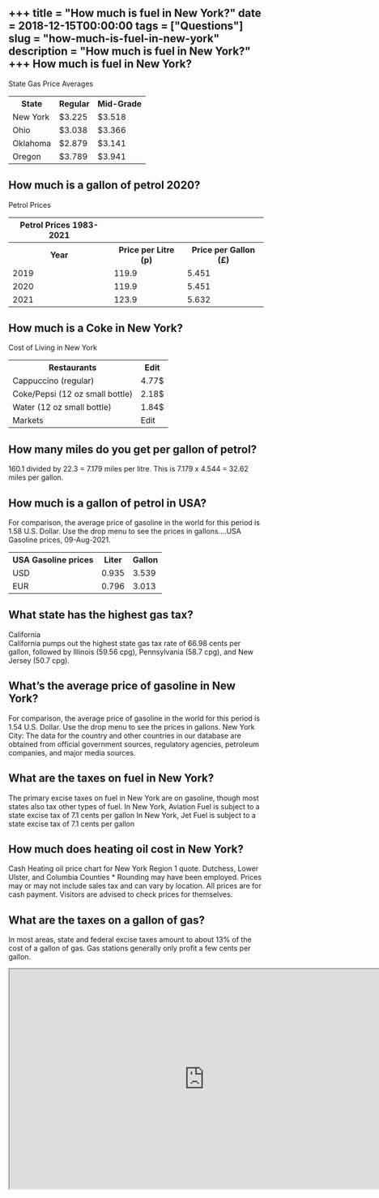 +++
title = "How much is fuel in New York?"
date = 2018-12-15T00:00:00
tags = ["Questions"]
slug = "how-much-is-fuel-in-new-york"
description = "How much is fuel in New York?"
+++
How much is fuel in New York?
-----------------------------

State Gas Price Averages

<table><tr><th>State</th><th>Regular</th><th>Mid-Grade</th></tr><tr><td>New York</td><td>$3.225</td><td>$3.518</td></tr><tr><td>Ohio</td><td>$3.038</td><td>$3.366</td></tr><tr><td>Oklahoma</td><td>$2.879</td><td>$3.141</td></tr><tr><td>Oregon</td><td>$3.789</td><td>$3.941</td></tr></table>

How much is a gallon of petrol 2020?
------------------------------------

Petrol Prices

<table><tr><th>Petrol Prices 1983-2021</th></tr><tr><th>Year</th><th>Price per Litre (p)</th><th>Price per Gallon (£)</th></tr><tr><td>2019</td><td>119.9</td><td>5.451</td></tr><tr><td>2020</td><td>119.9</td><td>5.451</td></tr><tr><td>2021</td><td>123.9</td><td>5.632</td></tr></table>

How much is a Coke in New York?
-------------------------------

Cost of Living in New York

<table><tr><th>Restaurants</th><th>Edit</th></tr><tr><td>Cappuccino (regular)</td><td>4.77$</td></tr><tr><td>Coke/Pepsi (12 oz small bottle)</td><td>2.18$</td></tr><tr><td>Water (12 oz small bottle)</td><td>1.84$</td></tr><tr><td>Markets</td><td>Edit</td></tr></table>

How many miles do you get per gallon of petrol?
-----------------------------------------------

160.1 divided by 22.3 = 7.179 miles per litre. This is 7.179 x 4.544 = 32.62 miles per gallon.

How much is a gallon of petrol in USA?
--------------------------------------

For comparison, the average price of gasoline in the world for this period is 1.58 U.S. Dollar. Use the drop menu to see the prices in gallons….USA Gasoline prices, 09-Aug-2021.

<table><tr><th>USA Gasoline prices</th><th>Liter</th><th>Gallon</th></tr><tr><td>USD</td><td>0.935</td><td>3.539</td></tr><tr><td>EUR</td><td>0.796</td><td>3.013</td></tr></table>

What state has the highest gas tax?
-----------------------------------

California  
California pumps out the highest state gas tax rate of 66.98 cents per gallon, followed by Illinois (59.56 cpg), Pennsylvania (58.7 cpg), and New Jersey (50.7 cpg).

What’s the average price of gasoline in New York?
-------------------------------------------------

For comparison, the average price of gasoline in the world for this period is 1.54 U.S. Dollar. Use the drop menu to see the prices in gallons. New York City: The data for the country and other countries in our database are obtained from official government sources, regulatory agencies, petroleum companies, and major media sources.

What are the taxes on fuel in New York?
---------------------------------------

The primary excise taxes on fuel in New York are on gasoline, though most states also tax other types of fuel. In New York, Aviation Fuel is subject to a state excise tax of 7.1 cents per gallon In New York, Jet Fuel is subject to a state excise tax of 7.1 cents per gallon

How much does heating oil cost in New York?
-------------------------------------------

Cash Heating oil price chart for New York Region 1 quote. Dutchess, Lower Ulster, and Columbia Counties \* Rounding may have been employed. Prices may or may not include sales tax and can vary by location. All prices are for cash payment. Visitors are advised to check prices for themselves.

What are the taxes on a gallon of gas?
--------------------------------------

In most areas, state and federal excise taxes amount to about 13% of the cost of a gallon of gas. Gas stations generally only profit a few cents per gallon.

<iframe allow="accelerometer; autoplay; clipboard-write; encrypted-media; gyroscope; picture-in-picture" allowfullscreen="" class="__youtube_prefs__  epyt-is-override  no-lazyload" data-no-lazy="1" data-origheight="433" data-origwidth="770" data-skipgform_ajax_framebjll="" height="433" id="_ytid_15884" loading="lazy" src="https://www.youtube.com/embed/lqKUI_9_EJU?enablejsapi=1&autoplay=0&cc_load_policy=0&cc_lang_pref=&iv_load_policy=1&loop=0&modestbranding=0&rel=1&fs=1&playsinline=0&autohide=2&theme=dark&color=red&controls=1&" title="YouTube player" width="770"></iframe>